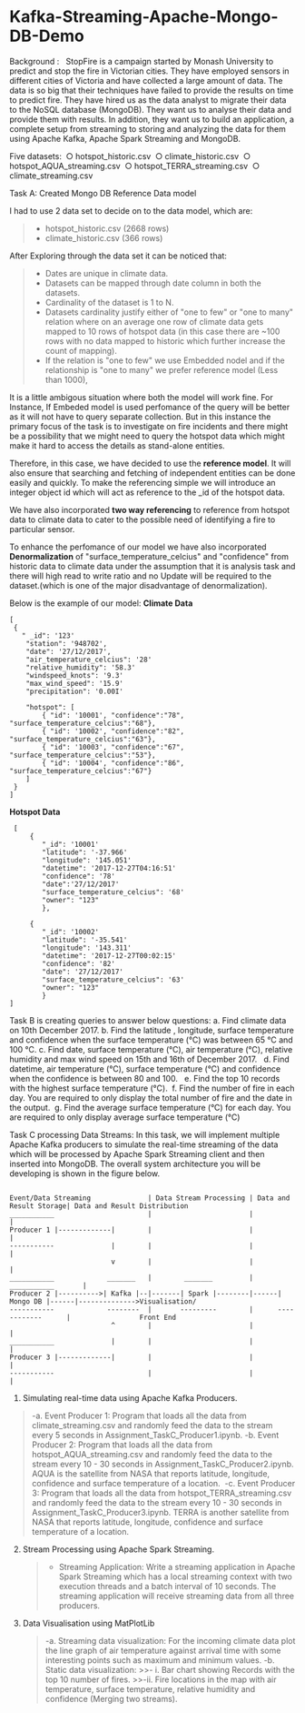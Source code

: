 # Kafka-Streaming-Apache-Mongo-DB-Demo

Background :
  StopFire is a campaign started by Monash University to predict and stop the fire in Victorian cities. They have employed sensors in different cities of Victoria and have 
  collected a large amount of data. The data is so big that their techniques have failed to provide the results on time to predict fire. 
  They have hired us as the data analyst to migrate their data to the NoSQL database (MongoDB). They want us to analyse their data and provide them with results.
  In addition, they want us to build an application, a complete setup from streaming to storing and analyzing the data for them using Apache Kafka,  Apache Spark Streaming and MongoDB.  

Five datasets:  
○ hotspot_historic.csv  
○ climate_historic.csv 
○ hotspot_AQUA_streaming.csv 
○ hotspot_TERRA_streaming.csv 
○ climate_streaming.csv  


Task A: Created Mongo DB Reference Data model

I had to use 2 data set to decide on to the data model, which are: 
>* hotspot_historic.csv (2668 rows)
>* climate_historic.csv (366 rows)

After Exploring through the data set it can be noticed that: 
>- Dates are unique in climate data. 
>- Datasets can be mapped through date column in both the datasets. 
>- Cardinality of the dataset is 1 to N.
>- Datasets cardinality justify either of "one to few" or "one to many" relation where on an average one row of climate data gets mapped to 10 rows of hotspot data (in this case there are ~100 rows with no data mapped to historic which further increase the count of mapping).
>- If the relation is "one to few" we use Embedded nodel and if the relationship is "one to many" we prefer reference model (Less than 1000),

It is a little ambigous situation where both the model will work fine. For Instance, If Embeded model is used perfomance of the query will be better as it will not have to query separate collection. But in this instance the primary focus of the task is to investigate on fire incidents and there might be a possibility that we might need to query the hotspot data which might make it  hard to access the details as stand-alone entities.

Therefore, in this case, we have decided to use the **reference model**. It will also ensure that searching and fetching of independent entities can be done easily and quickly. To make the referencing simple we will introduce an integer object id which will act as reference to the _id of the hotspot data. 

We have also incorporated **two way referencing** to reference from hotspot data to climate data to cater to the possible need of identifying a fire to particular sensor.

To enhance the perfomance of our model we have also incorporated **Denormalization** of "surface_temperature_celcius" and "confidence" from historic data to climate data under the assumption that it is analysis task and there will high read to write ratio and no Update will be required to the dataset.(which is one of the major disadvantage of denormalization). 


Below is the example of our model:
**Climate Data**

```
[
 {
   " _id": '123'
    "station": '948702',
    "date": '27/12/2017',
    "air_temperature_celcius": '28'
    "relative_humidity": '58.3'
    "windspeed_knots": '9.3'
    "max_wind_speed": '15.9'
    "precipitation": '0.00I'

    "hotspot": [ 
        { "id": '10001', "confidence":"78", "surface_temperature_celcius":"68"},
        { "id": '10002', "confidence":"82", "surface_temperature_celcius":"63"},
        { "id": '10003', "confidence":"67", "surface_temperature_celcius":"53"},
        { "id": '10004', "confidence":"86", "surface_temperature_celcius":"67"}
    ]
 }
]        
```    
    
    
 **Hotspot Data**
```
 [
     {
        "_id": '10001'
        "latitude": '-37.966'
        "longitude": '145.051'
        "datetime": '2017-12-27T04:16:51'
        "confidence": '78'
        "date":'27/12/2017'
        "surface_temperature_celcius": '68'
        "owner": "123"
        },
   
     {
        "_id": '10002'
        "latitude": '-35.541'
        "longitude": '143.311'
        "datetime": '2017-12-27T00:02:15'
        "confidence": '82'
        "date": '27/12/2017'
        "surface_temperature_celcius": '63'
        "owner": "123"
        }
]

```

Task B is creating queries to answer below questions:
a. Find climate data on 10th December 2017.
b. Find the latitude , longitude, surface temperature and confidence when the surface temperature (°C) was between 65 °C and 100 °C.
c. Find date, surface temperature (°C), air temperature (°C), relative humidity and max wind speed on 15th and 16th of December 2017.   
d. Find datetime, air temperature (°C), surface temperature (°C) and confidence when the confidence is between 80 and 100.   
e. Find the top 10 records with the highest surface temperature (°C).  
f. Find the number of fire in each day. You are required to only display the total number of fire and the date in the output.  
g. Find the average surface temperature (°C) for each day. You are required to only display average surface temperature (°C)


Task C processing Data Streams:
In this task, we will implement multiple Apache Kafka producers to simulate the real-time streaming of the data which will be processed by Apache Spark Streaming client and then inserted into MongoDB. 
The overall system architecture you will be developing is shown in the figure below. 
```

Event/Data Streaming              | Data Stream Processing | Data and Result Storage| Data and Result Distribution
___________                       |                        |                        |
Producer 1 |-------------|        |                        |                        |
-----------              |        |                        |                        |
                         v        |                        |                        |
___________             _______   |        _______         |      ___________       |
Producer 2 |---------->| Kafka |--|-------| Spark |--------|------| Mongo DB |------|-------------->Visualisation/
-----------             --------  |       ---------        |      ------------      |                 Front End
                         ^        |                        |                        |
___________              |        |                        |                        |
Producer 3 |-------------|        |                        |                        |
-----------                       |                        |                        |

```

1. Simulating real-time data using Apache Kafka Producers.   
  >-a. Event Producer 1: Program that loads all the data from climate_streaming.csv and randomly feed the data to the stream every 5 seconds in Assignment_TaskC_Producer1.ipynb. 
  >-b. Event Producer 2: Program that loads all the data from hotspot_AQUA_streaming.csv and randomly feed the data to the stream every 10 - 30 seconds in Assignment_TaskC_Producer2.ipynb. 
     AQUA is the satellite from NASA that reports latitude, longitude, confidence and surface temperature of a location.  
  >-c. Event Producer 3: Program that loads all the data from hotspot_TERRA_streaming.csv and randomly feed the data to the stream every 10 - 30 seconds in Assignment_TaskC_Producer3.ipynb. 
     TERRA is another satellite from NASA that reports latitude, longitude, confidence and surface temperature of a location. 
 
 
 2. Stream Processing using Apache Spark Streaming.  
    >- Streaming Application: Write a streaming application in Apache Spark Streaming which has a local streaming context with two execution threads and a batch interval of 10 seconds. 
       The streaming application will receive streaming data from all three producers. 
       
 3. Data Visualisation using MatPlotLib  
    >-a. Streaming data visualization: For the incoming climate data plot the line graph of air temperature against arrival time with some interesting points such as maximum and minimum values.
    >-b. Static data visualization: 
         >>- i. Bar chart showing Records with the top 10 number of fires.
          >>-ii. Fire locations in the map with air temperature, surface temperature, relative humidity and confidence (Merging two streams).
 
 
 
